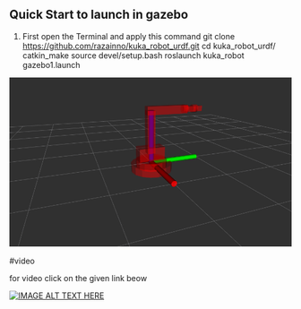 



## Quick Start to launch in gazebo 
1)  First open the Terminal and apply this command
        git clone https://github.com/razainno/kuka_robot_urdf.git
        cd kuka_robot_urdf/
        catkin_make
        source devel/setup.bash 
        roslaunch kuka_robot gazebo1.launch 

![](kuka_robot.png)

#video

for video click on the given link beow

[![IMAGE ALT TEXT HERE](http://img.youtube.com/vi/P-RB-ZMzhpE/0.jpg)](http://www.youtube.com/watch?v=P-RB-ZMzhpE)
